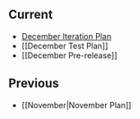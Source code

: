 ## Current
* [December Iteration Plan](../issues/917)
* [[December Test Plan]]
* [[December Pre-release]]

## Previous
* [[November|November Plan]]